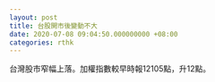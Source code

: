 ```yaml
---
layout: post
title: 台股開市後變動不大
date: 2020-07-08 09:04:50.000000000 +08:00
categories: rthk
---
```


台灣股市窄幅上落。加權指數較早時報12105點，升12點。
